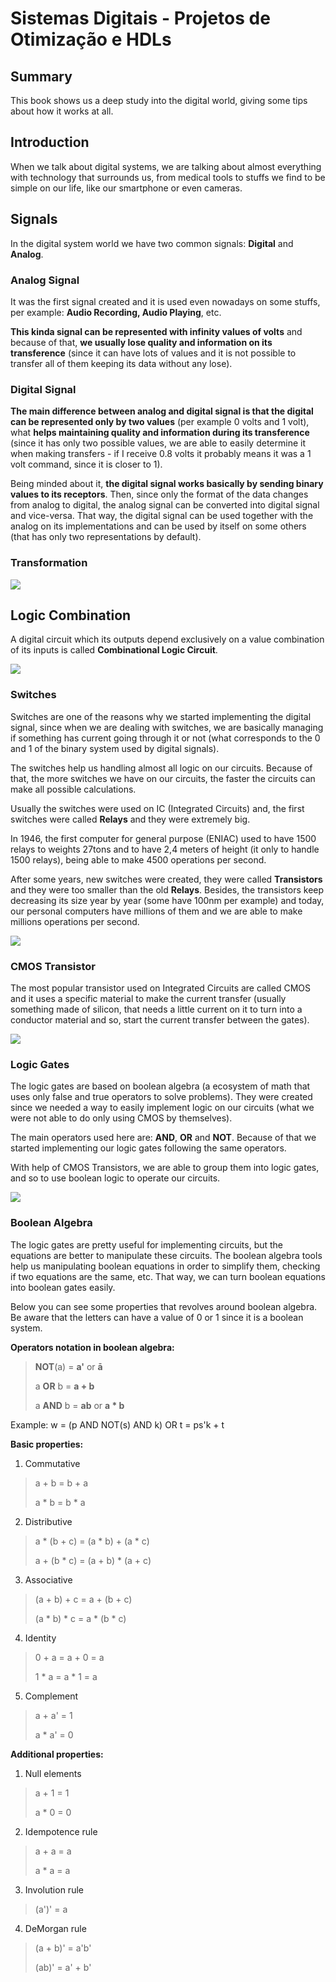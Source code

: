 # Sistemas Digitais - Projetos de Otimização e HDLs

## Summary

This book shows us a deep study into the digital world, giving some tips about how it works at all.

## Introduction

When we talk about digital systems, we are talking about almost everything with technology that surrounds us, from medical tools to stuffs we find to be simple on our life, like our smartphone or even cameras.

## Signals

In the digital system world we have two common signals: **Digital** and **Analog**.

### Analog Signal

It was the first signal created and it is used even nowadays on some stuffs, per example: **Audio Recording, Audio Playing**, etc.

**This kinda signal can be represented with infinity values of volts** and because of that, **we usually lose quality and information on its transference** (since it can have lots of values and it is not possible to transfer all of them keeping its data without any lose).

### Digital Signal

**The main difference between analog and digital signal is that the digital can be represented only by two values** (per example 0 volts and 1 volt), what **helps maintaining quality and information during its transference** (since it has only two possible values, we are able to easily determine it when making transfers - if I receive 0.8 volts it probably means it was a 1 volt command, since it is closer to 1).

Being minded about it, **the digital signal works basically by sending binary values to its receptors**. Then, since only the format of the data changes from analog to digital, the analog signal can be converted into digital signal and vice-versa. That way, the digital signal can be used together with the analog on its implementations and can be used by itself on some others (that has only two representations by default).

### Transformation

<img src="../assets/analog-digital-transformation.png"></img>

## Logic Combination

A digital circuit which its outputs depend exclusively on a value combination of its inputs is called **Combinational Logic Circuit**.

<img src="../assets/combinational-logic-circuit.png"></img>

### Switches

Switches are one of the reasons why we started implementing the digital signal, since when we are dealing with switches, we are basically managing if something has current going through it or not (what corresponds to the 0 and 1 of the binary system used by digital signals).

The switches help us handling almost all logic on our circuits. Because of that, the more switches we have on our circuits, the faster the circuits can make all possible calculations.

Usually the switches were used on IC (Integrated Circuits) and, the first switches were called **Relays** and they were extremely big.

In 1946, the first computer for general purpose (ENIAC) used to have 1500 relays to weights 27tons and to have 2,4 meters of height (it only to handle 1500 relays), being able to make 4500 operations per second.

After some years, new switches were created, they were called **Transistors** and they were too smaller than the old **Relays**. Besides, the transistors keep decreasing its size year by year (some have 100nm per example) and today, our personal computers have millions of them and we are able to make millions operations per second.
 
<img src="../assets/transistors.jpg"></img>

### CMOS Transistor

The most popular transistor used on Integrated Circuits are called CMOS and it uses a specific material to make the current transfer (usually something made of silicon, that needs a little current on it to turn into a conductor material and so, start the current transfer between the gates).

<img src="../assets/cmos-transistor.png"></img>

### Logic Gates

The logic gates are based on boolean algebra (a ecosystem of math that uses only false and true operators to solve problems). They were created since we needed a way to easily implement logic on our circuits (what we were not able to do only using CMOS by themselves).

The main operators used here are: **AND**, **OR** and **NOT**. Because of that we started implementing our logic gates following the same operators.

With help of CMOS Transistors, we are able to group them into logic gates, and so to use boolean logic to operate our circuits.

<img src="../assets/logic-gates-transistors.png"></img>

### Boolean Algebra

The logic gates are pretty useful for implementing circuits, but the equations are better to manipulate these circuits. The boolean algebra tools help us manipulating boolean equations in order to simplify them, checking if two equations are the same, etc. That way, we can turn boolean equations into boolean gates easily.

Below you can see some properties that revolves around boolean algebra. Be aware that the letters can have a value of 0 or 1 since it is a boolean system.

**Operators notation in boolean algebra:**
> **NOT**(a) = **a'** or **ā**
> 
> a **OR** b = **a + b**
>
> a **AND** b = **ab** or **a * b**
> 
Example: w = (p AND NOT(s) AND k) OR t = ps'k + t

**Basic properties:**

1. Commutative
> a + b = b + a
>
> a * b = b * a

2. Distributive
> a * (b + c) = (a * b) + (a * c)
>
> a + (b * c) = (a + b) * (a + c)

3. Associative
> (a + b) + c = a + (b + c)
>
> (a * b) * c = a * (b * c)

4. Identity
> 0 + a = a + 0 = a
>
> 1 * a = a * 1 = a

5. Complement
> a + a' = 1
>
> a * a' = 0

**Additional properties:**

1. Null elements
> a + 1 = 1
>
> a * 0 = 0

2. Idempotence rule
> a + a = a
>
> a * a = a

3. Involution rule
> (a')' = a

4. DeMorgan rule
> (a + b)' = a'b'
>
> (ab)' = a' + b'

